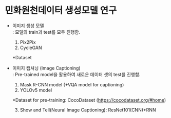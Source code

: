 # 민화원천데이터 생성모델 연구

- 이미지 생성 모델\
  : 모델의 train과 test를 모두 진행함.
  1. Pix2Pix
  2. CycleGAN
  
    *Dataset
  
- 이미지 캡셔닝 (Image Captioning)\
  : Pre-trained model을 활용하여 새로운 데이터 셋의 test를 진행함.
  
  1) Mask R-CNN model (+VQA model for captioning) 
  2) YOLOv5 model
  
  *Dataset for pre-training: CocoDataset (https://cocodataset.org/#home)
  
  3) Show and Tell(Neural Image Captioning): ResNet101(CNN)+RNN
